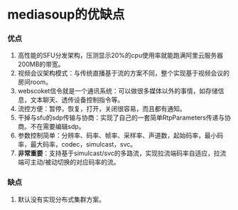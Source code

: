 # mediasoup的优缺点

### 优点
1. 高性能的SFU分发架构，压测显示20%的cpu使用率就能跑满阿里云服务器200MB的带宽。
2. 视频会议架构模式：与传统直播基于流的方案不同，整个实现基于视频会议的房间room。
3. webscoket信令就是一个通讯系统：可以做很多媒体以外的事情，如存储信息，文本聊天、透传设备控制指令等。
4. 流控方便：暂停，恢复，打开，关闭很容易，而且都有通知。
5. 干掉与sfu的sdp传输与协商：实现了自己的一套简单RtpParameters传递与协商。不在需要编辑sdp。
6. 参数控制简单：分辨率、码率、帧率、采样率、声道数，起始码率，最小码率，最大码率，codec，simulcast，svc。
7. **非常重要**：支持基于simulcast/svc的多路流，实现拉流端码率自适应，拉流端可主动/被动切换的对应码率的流。

### 缺点
1. 默认没有实现分布式集群方案。